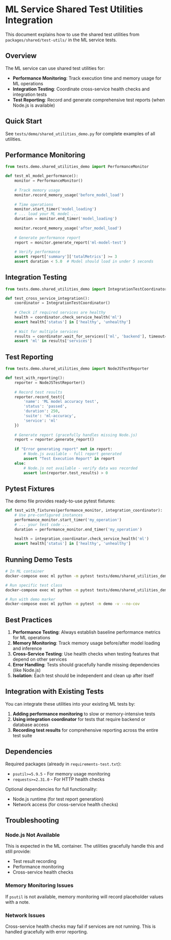# ML Service Shared Test Utilities Integration

This document explains how to use the shared test utilities from `packages/shared/test-utils/` in the ML service tests.

## Overview

The ML service can use shared test utilities for:
- **Performance Monitoring**: Track execution time and memory usage for ML operations
- **Integration Testing**: Coordinate cross-service health checks and integration tests
- **Test Reporting**: Record and generate comprehensive test reports (when Node.js is available)

## Quick Start

See `tests/demo/shared_utilities_demo.py` for complete examples of all utilities.

## Performance Monitoring

```python
from tests.demo.shared_utilities_demo import PerformanceMonitor

def test_ml_model_performance():
    monitor = PerformanceMonitor()
    
    # Track memory usage
    monitor.record_memory_usage('before_model_load')
    
    # Time operations
    monitor.start_timer('model_loading')
    # ... load your ML model ...
    duration = monitor.end_timer('model_loading')
    
    monitor.record_memory_usage('after_model_load')
    
    # Generate performance report
    report = monitor.generate_report('ml-model-test')
    
    # Verify performance
    assert report['summary']['totalMetrics'] >= 3
    assert duration < 5.0  # Model should load in under 5 seconds
```

## Integration Testing

```python
from tests.demo.shared_utilities_demo import IntegrationTestCoordinator

def test_cross_service_integration():
    coordinator = IntegrationTestCoordinator()
    
    # Check if required services are healthy
    health = coordinator.check_service_health('ml')
    assert health['status'] in ['healthy', 'unhealthy']
    
    # Wait for multiple services
    results = coordinator.wait_for_services(['ml', 'backend'], timeout=10)
    assert 'ml' in results['services']
```

## Test Reporting

```python
from tests.demo.shared_utilities_demo import NodeJSTestReporter

def test_with_reporting():
    reporter = NodeJSTestReporter()
    
    # Record test results
    reporter.record_test({
        'name': 'ML model accuracy test',
        'status': 'passed',
        'duration': 250,
        'suite': 'ml-accuracy',
        'service': 'ml'
    })
    
    # Generate report (gracefully handles missing Node.js)
    report = reporter.generate_report()
    
    if "Error generating report" not in report:
        # Node.js available - full report generated
        assert "Test Execution Report" in report
    else:
        # Node.js not available - verify data was recorded
        assert len(reporter.test_results) > 0
```

## Pytest Fixtures

The demo file provides ready-to-use pytest fixtures:

```python
def test_with_fixtures(performance_monitor, integration_coordinator):
    # Use pre-configured instances
    performance_monitor.start_timer('my_operation')
    # ... your test code ...
    duration = performance_monitor.end_timer('my_operation')
    
    health = integration_coordinator.check_service_health('ml')
    assert health['status'] in ['healthy', 'unhealthy']
```

## Running Demo Tests

```bash
# In ML container
docker-compose exec ml python -m pytest tests/demo/shared_utilities_demo.py -v --no-cov

# Run specific test class
docker-compose exec ml python -m pytest tests/demo/shared_utilities_demo.py::TestMLServiceSharedUtilities -v --no-cov

# Run with demo marker
docker-compose exec ml python -m pytest -m demo -v --no-cov
```

## Best Practices

1. **Performance Testing**: Always establish baseline performance metrics for ML operations
2. **Memory Monitoring**: Track memory usage before/after model loading and inference
3. **Cross-Service Testing**: Use health checks when testing features that depend on other services
4. **Error Handling**: Tests should gracefully handle missing dependencies (like Node.js)
5. **Isolation**: Each test should be independent and clean up after itself

## Integration with Existing Tests

You can integrate these utilities into your existing ML tests by:

1. **Adding performance monitoring** to slow or memory-intensive tests
2. **Using integration coordinator** for tests that require backend or database access
3. **Recording test results** for comprehensive reporting across the entire test suite

## Dependencies

Required packages (already in `requirements-test.txt`):
- `psutil>=5.9.5` - For memory usage monitoring
- `requests>=2.31.0` - For HTTP health checks

Optional dependencies for full functionality:
- Node.js runtime (for test report generation)
- Network access (for cross-service health checks)

## Troubleshooting

### Node.js Not Available
This is expected in the ML container. The utilities gracefully handle this and still provide:
- Test result recording
- Performance monitoring
- Cross-service health checks

### Memory Monitoring Issues
If `psutil` is not available, memory monitoring will record placeholder values with a note.

### Network Issues
Cross-service health checks may fail if services are not running. This is handled gracefully with error reporting.